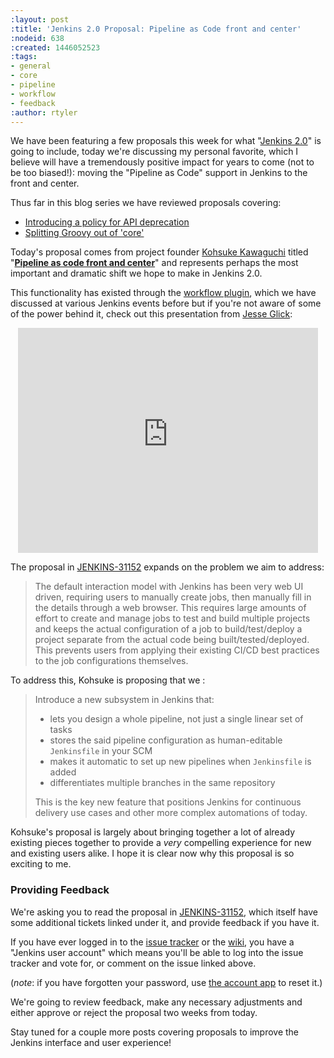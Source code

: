 ```yaml
---
:layout: post
:title: 'Jenkins 2.0 Proposal: Pipeline as Code front and center'
:nodeid: 638
:created: 1446052523
:tags:
- general
- core
- pipeline
- workflow
- feedback
:author: rtyler
---
```

We have been featuring a few proposals this week for what "[Jenkins
2.0](https://wiki.jenkins.io/display/JENKINS/Jenkins+2.0)" is going to include, today we're discussing my personal favorite, which I believe will have a tremendously positive impact for years to come (not to be too biased!): moving the "Pipeline as Code" support in Jenkins to the front and center.

Thus far in this blog series we have reviewed proposals covering:

* [Introducing a policy for API deprecation](/content/jenkins-20-proposal-introduce-policy-api-deprecation)
* [Splitting Groovy out of 'core'](/content/jenkins-20-proposal-split-groovy-out-core)

Today's proposal comes from project founder [Kohsuke Kawaguchi](https://github.com/kohsuke) titled "**[Pipeline as code front and center](https://issues.jenkins-ci.org/browse/JENKINS-31152)**" and represents perhaps the most important and dramatic shift we hope to make in Jenkins 2.0.

This functionality has existed through the [workflow plugin](https://wiki.jenkins.io/display/JENKINS/Workflow+Plugin), which we have discussed at various Jenkins events before but if you're not aware of some of the power behind it, check out this presentation from [Jesse Glick](https://github.com/jglick):

<center><iframe width="480" height="360" src="https://www.youtube-nocookie.com/embed/Q2pZdzaaCXg?rel=0" frameborder="0" allowfullscreen></iframe></center>


The proposal in [JENKINS-31152](https://issues.jenkins-ci.org/browse/JENKINS-31152) expands on the problem we aim to address:

> The default interaction model with Jenkins has been very web UI driven, requiring users to manually create jobs, then manually fill in the details through a web browser. This requires large amounts of effort to create and manage jobs to test and build multiple projects and keeps the actual configuration of a job to build/test/deploy a project separate from the actual code being built/tested/deployed. This prevents users from applying their existing CI/CD best practices to the job configurations themselves.

To address this, Kohsuke is proposing that we :

> Introduce a new subsystem in Jenkins that:
> 
> * lets you design a whole pipeline, not just a single linear set of tasks
> * stores the said pipeline configuration as human-editable `Jenkinsfile` in your SCM
> * makes it automatic to set up new pipelines when `Jenkinsfile` is added
> * differentiates multiple branches in the same repository
>
> This is the key new feature that positions Jenkins for continuous delivery use cases and other more complex automations of today.

Kohsuke's proposal is largely about bringing together a lot of already existing pieces together to provide a *very* compelling experience for new and existing users alike. I hope it is clear now why this proposal is so exciting to me.



### Providing Feedback

We're asking you to read the proposal in
[JENKINS-31152](https://issues.jenkins-ci.org/browse/JENKINS-31152), which itself have some additional tickets linked under it, and provide
feedback if you have it.

If you have ever logged in to the [issue
tracker](https://issues.jenkins-ci.org) or the
[wiki](https://wiki.jenkins.io/), you have a "Jenkins user account" which
means you'll be able to log into the issue tracker and vote for, or comment on
the issue linked above.

(*note*: if you have forgotten your password, use [the account
app](https://jenkins-ci.org/account/) to reset it.)


We're going to review feedback, make any necessary adjustments and either
approve or reject the proposal two weeks from today.


Stay tuned for a couple more posts covering proposals to improve the Jenkins interface and user experience!
